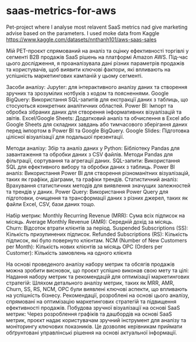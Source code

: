 # saas-metrics-for-aws
Pet-project where I analyse most relavent SaaS metrics nad give marketing advise based on the parameters. I used moke data from Kaggle https://www.kaggle.com/datasets/nnthanh101/aws-saas-sales

Мій PET-проєкт спрямований на аналіз та оцінку ефективності торгівлі у сегменті B2B продажів SaaS рішень на платформі Amazon AWS. Під-час цього дослідження, я проаналізувала дані різних параметрів продажів та користувачів, щоб виявити ключові фактори, які впливають на успішність маркетингових кампаній у цьому сегменті.

Засоби аналізу: 
Jupyter: для інтерактивного аналізу даних та створення зручних та зрозумілих нотбуків з кодом та поясненнями. 
Google BigQuery: Використання SQL-запитів для екстракції даних з таблиць, що стосуються конкретних аналітичних областей.
Power BI: Імпорт та обробка зібраних даних для створення інформативних візуалізацій та звітів.
Excel/Google Sheets: Додатковий аналіз та обчислення в Excel або Google Sheets для складних завдань або тимчасового зберігання даних перед імпортом в Power BI та Google BigQuery.
Google Slides: Підготовка цілісної візуалізації для подальшої презентації.

Методи аналізу:
Збір та аналіз даних у Python: Бібліотеку Pandas для завантаження та обробки даних з CSV файлів. Методи Pandas для фільтрації, сортування та агрегації даних.
SQL-запити: Використання SQL для ефективного вибору та обробки даних з таблиць.
Power BI аналіз: Використання Power BI для створення різноманітних візуалізацій, таких як графіки, діаграми, та графіки трендів.
Статистичний аналіз: Врахування статистичних методів для виявлення значущих залежностей та трендів у даних.
Power Query: Використання Power Query для підготовки, очищення та трансформації даних з різних джерел, таких як файли Excel, CSV, бази даних тощо.

Набір метрик:
Monthly Recurring Revenue (MRR):
Сума всіх підписок на місяць.
Average Monthly Revenue (AMR):
Середній дохід за місяць.
Churn:
Відсоток втрати клієнтів за період.
Suspended Subscriptions (SS):
Кількість призупинених підписок.
Refunded Subscriptions (RS):
Кількість підписок, які було повернуто клієнтам.
NCM (Number of New Customers per Month):
Кількість нових клієнтів за місяць
OPC (Orders per Customer):
Кількість замовлень на одного клієнта

На основі проведеного аналізу набору метрик та обсягів продажів можна зробити висновок, що проєкт успішно виконав свою мету та цілі:
Надання набору метрик та рекомендацій для оптимізації маркетингових стратегій: Шляхом детального аналізу метрик, таких як MRR, AMR, Churn, SS, RS, NCM, OPC були виявлені ключові аспекти, що впливають на успішність бізнесу. Рекомендації, розроблені на основі цього аналізу, спрямовані на оптимізацію маркетингових стратегій та підвищення ефективності продажів.
Побудова зручної візуалізації на основі SaaS метрик: Через розроблення графіків та дашбордів на основі SaaS метрик, проєкт надає користувачам зручний інструмент для аналізу та моніторингу ключових показників. Це дозволяє керівникам приймати обґрунтовані управлінські рішення на основі актуальної інформації.
